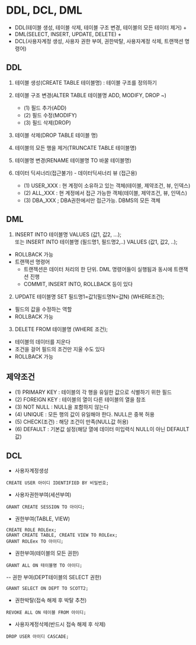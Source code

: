 # DDL, DCL, DML
- DDL(테이블 생성, 테이블 삭제, 테이블 구조 변경, 테이블의 모든 테이터 제거)  + 
- DML(SELECT, INSERT, UPDATE, DELETE) + 
- DCL(사용자계정 생성, 사용자 권한 부여, 권한박탈, 사용자계정 삭제, 트랜잭션 명령어)

## DDL 
1. 테이블 생성(CREATE TABLE 테이블명) : 테이블 구조를 정의하기
2. 테이블 구조 변경(ALTER TABLE 테이블명 ADD, MODIFY, DROP ~)
   - (1) 필드 추가(ADD)
   - (2) 필드 수정(MODIFY)
   - (3) 필드 삭제(DROP)

3. 테이블 삭제(DROP TABLE 테이블 명)
4. 테이블의 모든 행을 제거(TRUNCATE TABLE 테이블명) 
5. 테이블명 변경(RENAME 테이블명 TO 바꿀 테이블명)
6. 데이터 딕셔너리(접근불가) - 데이터딕셔너리 뷰 (접근용)
   - (1) USER_XXX : 현 계정이 소유하고 있는 객체(테이블, 제약조건, 뷰, 인덱스)
   - (2) ALL_XXX : 현 계정에서 접근 가능한 객체(테이블, 제약조건, 뷰, 인덱스)
   - (3) DBA_XXX ; DBA권한에서만 접근가능. DBMS의 모든 객체

## DML

1.  INSERT INTO 테이블명 VALUES (값1, 값2, ...);  
또는 INSERT INTO 테이블명 (필드명1, 필드명2,..) VALUES (값1, 값2, ..);
- ROLLBACK 가능
-  트랜잭션 명령어
    -  트랜젝션은 데이터 처리의 한 단위. DML 명령어들이 실행됨과 동시에 트랜잭션 진행
    - COMMIT, INSERT INTO, ROLLBACK 등이 있다

2. UPDATE 테이블명 SET 필드명1=값1(필드명N=값N) (WHERE조건);
- 필드의 값을 수정하는 역할
- ROLLBACK 가능

3. DELETE FROM 테이블명 (WHERE 조건);
- 테이블의 데이터를 지운다
- 조건을 걸어 필드의 조건만 지울 수도 있다
- ROLLBACK 가능

##  제약조건 
- (1) PRIMARY KEY : 테이블의 각 행을 유일한 값으로 식별하기 위한 필드
- (2) FOREIGN KEY : 테이블의 열이 다른 테이블의 열을 참조
- (3) NOT NULL : NULL을 포함하지 않는다
- (4) UNIQUE : 모든 행의 값이 유일해야 한다. NULL은 중복 허용
- (5) CHECK(조건) : 해당 조건이 만족(NULL값 허용)
- (6) DEFAULT : 기본값 설정(해당 열에 데이터 미입력식 NULL이 아닌 DEFAULT값)

## DCL
- 사용자계정생성
```
CREATE USER 아이디 IDENTIFIED BY 비밀번호;
```
- 사용자권한부여(세션부여)
```
GRANT CREATE SESSION TO 아이디;
```
- 권한부여(TABLE, VIEW)
```
CREATE ROLE ROLEex;
GRANT CREATE TABLE, CREATE VIEW TO ROLEex;
GRANT ROLEex TO 아이디;
```
- 권한부여(테이블의 모든 권한)
```
GRANT ALL ON 테이블명 TO 아이디;
```
-- 권한 부여(DEPT테이블의 SELECT 권한)
```
GRANT SELECT ON DEPT TO SCOTT2;
```
- 권한박탈(접속 해제 후 박탈 추천)
```
REVOKE ALL ON 테이블 FROM 아이디;
```
- 사용자계정삭제(반드시 접속 해제 후 삭제)
```
DROP USER 아이디 CASCADE;
```